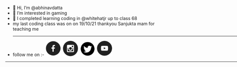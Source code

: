 - 👋 Hi, I’m @abhinavdatta
- 👀 I’m interested in  gaming
- 🌱 I completed learning  coding in @whitehatjr up to class 68
-   my last coding class was on on 19/10/21  thankyou Sanjukta mam for teaching me
    <hr width=2000px> 
  -    follow me on :-
      <a href="https://www.facebook.com/abhinav.kalyanadurgam/"><img src="fb.png" width=50 height=50/></a>
      <a href="https://www.instagram.com/janamaddiabhinav/"><img src="insta.png" width=50 height=50/></a>
      <a href="https://twitter.com/abhinavdatta14"><img src="twitter.png" width=50 height=50/></a>
      <a href="https://www.youtube.com/channel/UCb-AxRFmcEJfHAWmUfX1qvw"><img src="youtube.png" width=50 height=50/></a>

  <hr width=2000px> 

<!---
abhinavdatta/abhinavdatta is a ✨ special ✨ repository because its `README.md` (this file) appears on your GitHub profile.
You can click the Preview link to take a look at your changes.
--->

